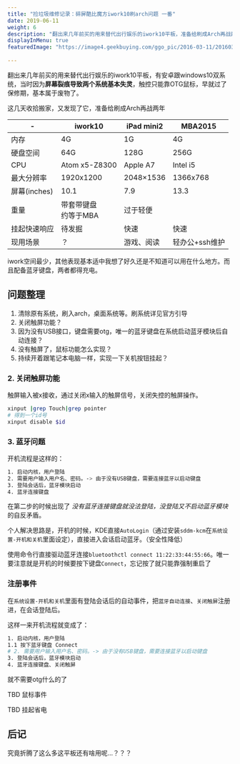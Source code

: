 ```yaml
---
title: "捡垃圾维修记录：碎屏酷比魔方iwork10刷arch问题 一番"
date: 2019-06-11
weight: 6
description: "翻出来几年前买的用来替代出行娱乐的iwork10平板，准备给刷成Arch再战两年"
displayInMenu: true
featuredImage: "https://image4.geekbuying.com/ggo_pic/2016-03-11/20160311095711amvs87k.jpg"
 
---
```




翻出来几年前买的用来替代出行娱乐的iwork10平板，有安卓跟windows10双系统，当时因为**屏幕裂痕导致两个系统基本失灵**，触控只能靠OTG鼠标，早就过了保修期，基本属于废物了。

这几天收拾搬家，又发现了它，准备给刷成Arch再战两年

-|iwork10|iPad mini2|MBA2015 
---|---|---|--- 
内存|4G|1G|4G
硬盘空间|64G|128G|256G
CPU|Atom x5-Z8300|Apple A7|Intel i5
最大分辨率|1920x1200|2048×1536|1366x768
屏幕(inches)|10.1|7.9|13.3|
重量|带套带键盘<br>约等于MBA|过于轻便
挂起快速响应|待发掘|快速|快速
现用场景|？|游戏、阅读|轻办公+ssh维护

iwork空间最少，其他表现基本适中我想了好久还是不知道可以用在什么地方。而且配备蓝牙键盘，两者都得充电。

## 问题整理
1. 清除原有系统，刷入arch，桌面系统等。刷系统详见官方引导 
2. 关闭触屏功能？
3. 因为没有USB接口，键盘需要otg，唯一的蓝牙键盘在系统启动蓝牙模块后自动连接？
4. 没有触屏了，鼠标功能怎么实现？
5. 持续开着跟笔记本电脑一样，实现一下关机按钮挂起？

### 2. 关闭触屏功能
触屏输入被x接收，通过关闭x输入的触屏信号，关闭失控的触屏操作。
```sh
xinput |grep Touch|grep pointer
# 得到一个id号
xinput disable $id
```

### 3. 蓝牙问题
开机流程是这样的：
```sh
1. 启动内核，用户登陆
2. 需要用户输入用户名、密码。-> 由于没有USB键盘，需要连接蓝牙以启动键盘
3. 登陆会话后，蓝牙模块启动
4. 蓝牙连接键盘
```
在第二步的时候出现了 *没有蓝牙连接键盘就没法登陆，没登陆又不启动蓝牙模块* 的自反矛盾。

个人解决思路是，开机的时候，KDE直接``AutoLogin``（通过安装``sddm-kcm``在``系统设置-开机和关机``里面设定），直接进入会话启动蓝牙。（安全性降低）

使用命令行直接驱动蓝牙连接``bluetoothctl connect 11:22:33:44:55:66``。唯一要注意就是开机的时候要按下键盘``Connect``，忘记按了就只能靠强制重启了

### 注册事件
在``系统设置-开机和关机``里面有登陆会话后的自动事件，把``蓝牙自动连接``、``关闭触屏``注册进，在会话登陆后。

这样一来开机流程就变成了：
```sh
1. 启动内核，用户登陆
1.1 按下蓝牙键盘 Connect
# 2. 需要用户输入用户名、密码。-> 由于没有USB键盘，需要连接蓝牙以启动键盘
3. 登陆会话后，蓝牙模块启动
4. 蓝牙连接键盘、关闭触屏
```
就不需要otg什么的了

 TBD 鼠标事件

 TBD 挂起省电

## 后记
究竟折腾了这么多这平板还有啥用呢…？？？